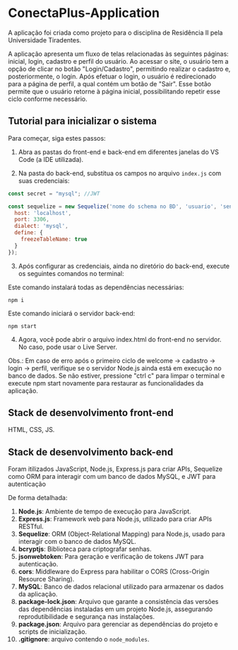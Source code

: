 # ConectaPlus-Application

A aplicação foi criada como projeto para o disciplina de Residência II pela Universidade Tiradentes.

A aplicação apresenta um fluxo de telas relacionadas às seguintes páginas: inicial, login, cadastro e perfil do usuário. Ao acessar o site, o usuário tem a opção de clicar no botão "Login/Cadastro", permitindo realizar o cadastro e, posteriormente, o login. Após efetuar o login, o usuário é redirecionado para a página de perfil, a qual contém um botão de "Sair". Esse botão permite que o usuário retorne à página inicial, possibilitando repetir esse ciclo conforme necessário.

## Tutorial para inicializar o sistema

Para começar, siga estes passos:

1. Abra as pastas do front-end e back-end em diferentes janelas do VS Code (a IDE utilizada).

2. Na pasta do back-end, substitua os campos no arquivo `index.js` com suas credenciais:

```javascript
const secret = "mysql"; //JWT

const sequelize = new Sequelize('nome do schema no BD', 'usuario', 'senha do BD', {
  host: 'localhost',
  port: 3306,
  dialect: 'mysql',
  define: {
    freezeTableName: true
  }
});
```
3. Após configurar as credenciais, ainda no diretório do back-end, execute os seguintes comandos no terminal:

Este comando instalará todas as dependências necessárias: 
```
npm i
```

Este comando iniciará o servidor back-end:
```
npm start
```

4. Agora, você pode abrir o arquivo index.html do front-end no servidor. No caso, pode usar o Live Server.

Obs.: Em caso de erro após o primeiro ciclo de welcome -> cadastro -> login -> perfil, verifique se o servidor Node.js ainda está em execução no banco de dados. Se não estiver, pressione "ctrl c" para limpar o terminal e execute npm start novamente para restaurar as funcionalidades da aplicação.

## Stack de desenvolvimento front-end
HTML, CSS, JS.

## Stack de desenvolvimento back-end
Foram itilizados JavaScript, Node.js, Express.js para criar APIs, Sequelize como ORM para interagir com um banco de dados MySQL, e JWT para autenticação

De forma detalhada:

1. **Node.js**: Ambiente de tempo de execução para JavaScript.
2. **Express.js**: Framework web para Node.js, utilizado para criar APIs RESTful.
3. **Sequelize**: ORM (Object-Relational Mapping) para Node.js, usado para interagir com o banco de dados MySQL.
4. **bcryptjs**: Biblioteca para criptografar senhas.
5. **jsonwebtoken**: Para geração e verificação de tokens JWT para autenticação.
6. **cors**: Middleware do Express para habilitar o CORS (Cross-Origin Resource Sharing).
7. **MySQL**: Banco de dados relacional utilizado para armazenar os dados da aplicação.
8. **package-lock.json**: Arquivo que garante a consistência das versões das dependências instaladas em um projeto Node.js, assegurando reprodutibilidade e segurança nas instalações.
9. **package.json**: Arquivo para gerenciar as dependências do projeto e scripts de inicialização.
10. **.gitignore**: arquivo contendo o `node_modules`.
